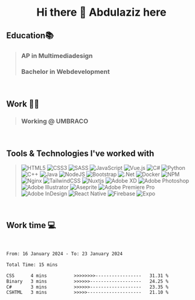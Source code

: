<h1 style="text-align:center">Hi there 👋 Abdulaziz here</h1>  

<h2>Education📚</h2>

> <h3>AP in Multimediadesign</h3>
> <h3>Bachelor in Webdevelopment</h3>

<br/>

<h2>Work 👨‍💻</h2>

> <h3>Working @ UMBRACO</h3>

<br/>

<h2>Tools & Technologies I've worked with</h2>

> ![HTML5](https://img.shields.io/badge/html5-%23E34F26.svg?style=for-the-badge&logo=html5&logoColor=white)
> ![CSS3](https://img.shields.io/badge/css3-%231572B6.svg?style=for-the-badge&logo=css3&logoColor=white)
> ![SASS](https://img.shields.io/badge/SASS-hotpink.svg?style=for-the-badge&logo=SASS&logoColor=white)
> ![JavaScript](https://img.shields.io/badge/javascript-%23323330.svg?style=for-the-badge&logo=javascript&logoColor=%23F7DF1E)
> ![Vue.js](https://img.shields.io/badge/vuejs-%2335495e.svg?style=for-the-badge&logo=vuedotjs&logoColor=%234FC08D)
> ![C#](https://img.shields.io/badge/c%23-%23239120.svg?style=for-the-badge&logo=c-sharp&logoColor=white)
> ![Python](https://img.shields.io/badge/python-3670A0?style=for-the-badge&logo=python&logoColor=ffdd54)
> ![C++](https://img.shields.io/badge/c++-%2300599C.svg?style=for-the-badge&logo=c%2B%2B&logoColor=white)
> ![Java](https://img.shields.io/badge/java-%23ED8B00.svg?style=for-the-badge&logo=java&logoColor=white)
> ![NodeJS](https://img.shields.io/badge/node.js-6DA55F?style=for-the-badge&logo=node.js&logoColor=white)
> ![Bootstrap](https://img.shields.io/badge/bootstrap-%23563D7C.svg?style=for-the-badge&logo=bootstrap&logoColor=white)
> ![.Net](https://img.shields.io/badge/.NET-5C2D91?style=for-the-badge&logo=.net&logoColor=white)
> ![Docker](https://img.shields.io/badge/docker-%230db7ed.svg?style=for-the-badge&logo=docker&logoColor=white)
> ![NPM](https://img.shields.io/badge/NPM-%23000000.svg?style=for-the-badge&logo=npm&logoColor=white)
> ![Nginx](https://img.shields.io/badge/nginx-%23009639.svg?style=for-the-badge&logo=nginx&logoColor=white)
> ![TailwindCSS](https://img.shields.io/badge/tailwindcss-%2338B2AC.svg?style=for-the-badge&logo=tailwind-css&logoColor=white)
> ![Nuxtjs](https://img.shields.io/badge/Nuxt-002E3B?style=for-the-badge&logo=nuxtdotjs&logoColor=#00DC82)
> ![Adobe XD](https://img.shields.io/badge/Adobe%20XD-470137?style=for-the-badge&logo=Adobe%20XD&logoColor=#FF61F6)
> ![Adobe Photoshop](https://img.shields.io/badge/adobe%20photoshop-%2331A8FF.svg?style=for-the-badge&logo=adobe%20photoshop&logoColor=white)
> ![Adobe Illustrator](https://img.shields.io/badge/adobe%20illustrator-%23FF9A00.svg?style=for-the-badge&logo=adobe%20illustrator&logoColor=white)
> ![Aseprite](https://img.shields.io/badge/Aseprite-FFFFFF?style=for-the-badge&logo=Aseprite&logoColor=#7D929E)
> ![Adobe Premiere Pro](https://img.shields.io/badge/Adobe%20Premiere%20Pro-9999FF.svg?style=for-the-badge&logo=Adobe%20Premiere%20Pro&logoColor=white)
> ![Adobe InDesign](https://img.shields.io/badge/Adobe%20InDesign-49021F?style=for-the-badge&logo=adobeindesign&logoColor=white)
> ![React Native](https://img.shields.io/badge/react_native-%2320232a.svg?style=for-the-badge&logo=react&logoColor=%2361DAFB)
> ![Firebase](https://img.shields.io/badge/firebase-%23039BE5.svg?style=for-the-badge&logo=firebase)
> ![Expo](https://img.shields.io/badge/expo-1C1E24?style=for-the-badge&logo=expo&logoColor=#D04A37)

<br>
<h2>Work time 💻</h2>
<br/>

<!--START_SECTION:waka-->

```txt
From: 16 January 2024 - To: 23 January 2024

Total Time: 15 mins

CSS      4 mins          >>>>>>>>-----------------   31.31 %
Binary   3 mins          >>>>>>-------------------   24.25 %
C#       3 mins          >>>>>>-------------------   23.35 %
CSHTML   3 mins          >>>>>--------------------   21.10 %
```

<!--END_SECTION:waka-->

          


